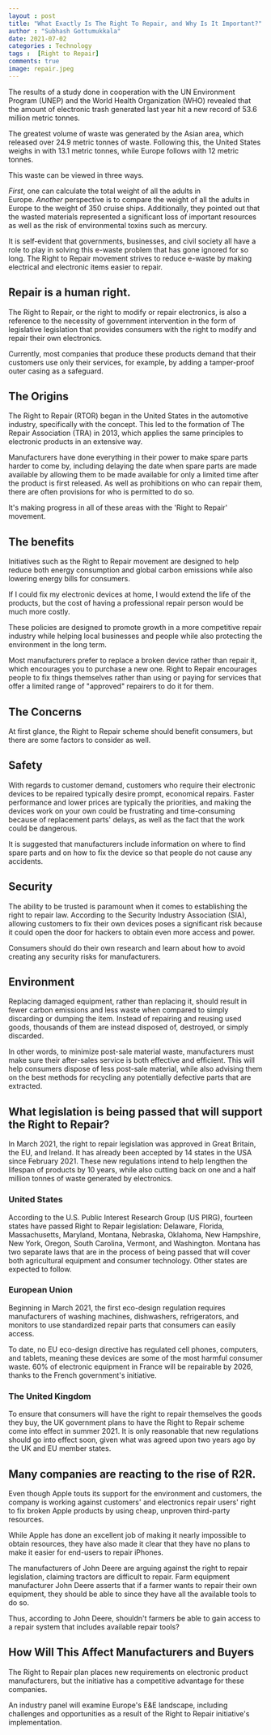 ```yaml
---
layout : post
title: "What Exactly Is The Right To Repair, and Why Is It Important?"
author : "Subhash Gottumukkala"
date: 2021-07-02
categories : Technology
tags :  [Right to Repair]
comments: true
image: repair.jpeg
---
```


The results of a study done in cooperation with the UN Environment Program (UNEP) and the World Health Organization (WHO) revealed that the amount of electronic trash generated last year hit a new record of 53.6 million metric tonnes.

The greatest volume of waste was generated by the Asian area, which released over 24.9 metric tonnes of waste. Following this, the United States weighs in with 13.1 metric tonnes, while Europe follows with 12 metric tonnes.

This waste can be viewed in three ways.

*First*, one can calculate the total weight of all the adults in Europe. *Another* perspective is to compare the weight of all the adults in Europe to the weight of 350 cruise ships. Additionally, they pointed out that the wasted materials represented a significant loss of important resources as well as the risk of environmental toxins such as mercury.

<script async src="https://pagead2.googlesyndication.com/pagead/js/adsbygoogle.js?client=ca-pub-2125431543426665"
     crossorigin="anonymous"></script>
<ins class="adsbygoogle"
     style="display:block; text-align:center;"
     data-ad-layout="in-article"
     data-ad-format="fluid"
     data-ad-client="ca-pub-2125431543426665"
     data-ad-slot="3654420654"></ins>
<script>
     (adsbygoogle = window.adsbygoogle || []).push({});
</script>

It is self-evident that governments, businesses, and civil society all have a role to play in solving this e-waste problem that has gone ignored for so long. The Right to Repair movement strives to reduce e-waste by making electrical and electronic items easier to repair.

## Repair is a human right.

The Right to Repair, or the right to modify or repair electronics, is also a reference to the necessity of government intervention in the form of legislative legislation that provides consumers with the right to modify and repair their own electronics.

Currently, most companies that produce these products demand that their customers use only their services, for example, by adding a tamper-proof outer casing as a safeguard.

## The Origins

The Right to Repair (RTOR) began in the United States in the automotive industry, specifically with the concept. This led to the formation of The Repair Association (TRA) in 2013, which applies the same principles to electronic products in an extensive way.

Manufacturers have done everything in their power to make spare parts harder to come by, including delaying the date when spare parts are made available by allowing them to be made available for only a limited time after the product is first released. As well as prohibitions on who can repair them, there are often provisions for who is permitted to do so.

It's making progress in all of these areas with the 'Right to Repair' movement.

<script async src="https://pagead2.googlesyndication.com/pagead/js/adsbygoogle.js?client=ca-pub-2125431543426665"
     crossorigin="anonymous"></script>
<ins class="adsbygoogle"
     style="display:block; text-align:center;"
     data-ad-layout="in-article"
     data-ad-format="fluid"
     data-ad-client="ca-pub-2125431543426665"
     data-ad-slot="3654420654"></ins>
<script>
     (adsbygoogle = window.adsbygoogle || []).push({});
</script>

## The benefits

Initiatives such as the Right to Repair movement are designed to help reduce both energy consumption and global carbon emissions while also lowering energy bills for consumers.

If I could fix my electronic devices at home, I would extend the life of the products, but the cost of having a professional repair person would be much more costly.

These policies are designed to promote growth in a more competitive repair industry while helping local businesses and people while also protecting the environment in the long term.

Most manufacturers prefer to replace a broken device rather than repair it, which encourages you to purchase a new one. Right to Repair encourages people to fix things themselves rather than using or paying for services that offer a limited range of "approved" repairers to do it for them.

## The Concerns

At first glance, the Right to Repair scheme should benefit consumers, but there are some factors to consider as well.

## Safety

With regards to customer demand, customers who require their electronic devices to be repaired typically desire prompt, economical repairs. Faster performance and lower prices are typically the priorities, and making the devices work on your own could be frustrating and time-consuming because of replacement parts' delays, as well as the fact that the work could be dangerous.

It is suggested that manufacturers include information on where to find spare parts and on how to fix the device so that people do not cause any accidents.

## Security

The ability to be trusted is paramount when it comes to establishing the right to repair law. According to the Security Industry Association (SIA), allowing customers to fix their own devices poses a significant risk because it could open the door for hackers to obtain even more access and power.

Consumers should do their own research and learn about how to avoid creating any security risks for manufacturers.

## Environment

Replacing damaged equipment, rather than replacing it, should result in fewer carbon emissions and less waste when compared to simply discarding or dumping the item. Instead of repairing and reusing used goods, thousands of them are instead disposed of, destroyed, or simply discarded.

In other words, to minimize post-sale material waste, manufacturers must make sure their after-sales service is both effective and efficient. This will help consumers dispose of less post-sale material, while also advising them on the best methods for recycling any potentially defective parts that are extracted.

<script async src="https://pagead2.googlesyndication.com/pagead/js/adsbygoogle.js?client=ca-pub-2125431543426665"
     crossorigin="anonymous"></script>
<ins class="adsbygoogle"
     style="display:block; text-align:center;"
     data-ad-layout="in-article"
     data-ad-format="fluid"
     data-ad-client="ca-pub-2125431543426665"
     data-ad-slot="3654420654"></ins>
<script>
     (adsbygoogle = window.adsbygoogle || []).push({});
</script>

## What legislation is being passed that will support the Right to Repair?

In March 2021, the right to repair legislation was approved in Great Britain, the EU, and Ireland. It has already been accepted by 14 states in the USA since February 2021. These new regulations intend to help lengthen the lifespan of products by 10 years, while also cutting back on one and a half million tonnes of waste generated by electronics.

### United States

According to the U.S. Public Interest Research Group (US PIRG), fourteen states have passed Right to Repair legislation: Delaware, Florida, Massachusetts, Maryland, Montana, Nebraska, Oklahoma, New Hampshire, New York, Oregon, South Carolina, Vermont, and Washington. Montana has two separate laws that are in the process of being passed that will cover both agricultural equipment and consumer technology. Other states are expected to follow.

### European Union

Beginning in March 2021, the first eco-design regulation requires manufacturers of washing machines, dishwashers, refrigerators, and monitors to use standardized repair parts that consumers can easily access.

To date, no EU eco-design directive has regulated cell phones, computers, and tablets, meaning these devices are some of the most harmful consumer waste. 60% of electronic equipment in France will be repairable by 2026, thanks to the French government's initiative.

### The United Kingdom

To ensure that consumers will have the right to repair themselves the goods they buy, the UK government plans to have the Right to Repair scheme come into effect in summer 2021. It is only reasonable that new regulations should go into effect soon, given what was agreed upon two years ago by the UK and EU member states.

## Many companies are reacting to the rise of R2R.

Even though Apple touts its support for the environment and customers, the company is working against customers' and electronics repair users' right to fix broken Apple products by using cheap, unproven third-party resources.

While Apple has done an excellent job of making it nearly impossible to obtain resources, they have also made it clear that they have no plans to make it easier for end-users to repair iPhones.

The manufacturers of John Deere are arguing against the right to repair legislation, claiming tractors are difficult to repair. Farm equipment manufacturer John Deere asserts that if a farmer wants to repair their own equipment, they should be able to since they have all the available tools to do so.

Thus, according to John Deere, shouldn't farmers be able to gain access to a repair system that includes available repair tools?

## How Will This Affect Manufacturers and Buyers

The Right to Repair plan places new requirements on electronic product manufacturers, but the initiative has a competitive advantage for these companies.

An industry panel will examine Europe's E&E landscape, including challenges and opportunities as a result of the Right to Repair initiative's implementation.
